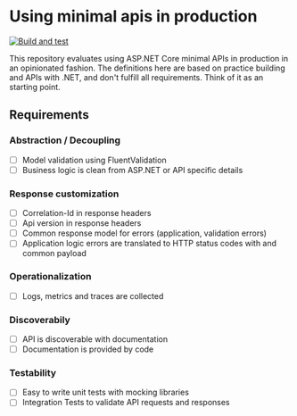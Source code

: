 # Using minimal apis in production

[![Build and test](https://github.com/fbeltrao/minimal-apis-in-production/actions/workflows/build_and_test.yml/badge.svg)](https://github.com/fbeltrao/minimal-apis-in-production/actions/workflows/build_and_test.yml)

This repository evaluates using ASP.NET Core minimal APIs in production in an opinionated fashion.
The definitions here are based on practice building and APIs with .NET, and don't fulfill all requirements. Think of it as an starting point.

## Requirements

### Abstraction / Decoupling

- [ ] Model validation using FluentValidation
- [ ] Business logic is clean from ASP.NET or API specific details

### Response customization

- [ ] Correlation-Id in response headers
- [ ] Api version in response headers
- [ ] Common response model for errors (application, validation errors)
- [ ] Application logic errors are translated to HTTP status codes with and common payload

### Operationalization

- [ ] Logs, metrics and traces are collected

### Discoverabily

- [ ] API is discoverable with documentation
- [ ] Documentation is provided by code

### Testability

- [ ] Easy to write unit tests with mocking libraries
- [ ] Integration Tests to validate API requests and responses